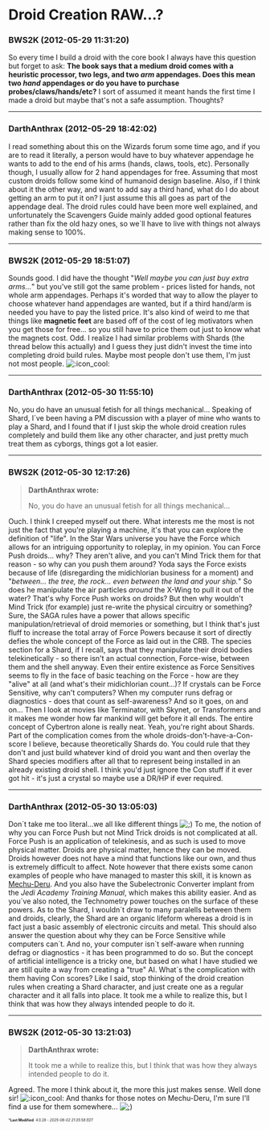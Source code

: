 # Droid Creation RAW...?

### **BWS2K** (2012-05-29 11:31:20)

So every time I build a droid with the core book I always have this question but forget to ask: **The book says that a medium droid comes with a heuristic processor, two legs, and two *arm* appendages. Does this mean two *hand* appendages or do you have to purchase probes/claws/hands/etc?** I sort of assumed it meant hands the first time I made a droid but maybe that's not a safe assumption. Thoughts?

---

### **DarthAnthrax** (2012-05-29 18:42:02)

I read something about this on the Wizards forum some time ago, and if you are to read it literally, a person would have to buy whatever appendage he wants to add to the end of his arms (hands, claws, tools, etc).
Personally though, I usually allow for 2 hand appendages for free. Assuming that most custom droids follow some kind of humanoid design baseline. Also, if I think about it the other way, and want to add say a third hand, what do I do about getting an arm to put it on? I just assume this all goes as part of the appendage deal.
The droid rules could have been more well explained, and unfortunately the Scavengers Guide mainly added good optional features rather than fix the old hazy ones, so we´ll have to live with things not always making sense to 100%.

---

### **BWS2K** (2012-05-29 18:51:07)

Sounds good. I did have the thought "*Well maybe you can just buy extra arms…*" but you've still got the same problem - prices listed for hands, not whole arm appendages. Perhaps it's worded that way to allow the player to choose whatever hand appendages are wanted, but if a third hand/arm is needed you have to pay the listed price. It's also kind of weird to me that things like **magnetic feet** are based off of the cost of leg motivators when you get those for free... so you still have to price them out just to know what the magnets cost. Odd. I realize I had similar problems with Shards (the thread below this actually) and I guess they just didn't invest the time into completing droid build rules. Maybe most people don't use them, I'm just not most people. <!-- s:cool: -->![:icon_cool:](https://i.ibb.co/Q79VjkFQ/icon-cool.gif)<!-- s:cool: -->

---

### **DarthAnthrax** (2012-05-30 11:55:10)

No, you do have an unusual fetish for all things mechanical...
Speaking of Shard, I´ve been having a PM discussion with a player of mine who wants to play a Shard, and I found that if I just skip the whole droid creation rules completely and build them like any other character, and just pretty much treat them as cyborgs, things got a lot easier.

---

### **BWS2K** (2012-05-30 12:17:26)

> **DarthAnthrax wrote:**
>
> No, you do have an unusual fetish for all things mechanical&#8230;

Ouch. I think I creeped myself out there. What interests me the most is not just the fact that you're playing a machine, it's that you can explore the definition of "life". In the Star Wars universe you have the Force which allows for an intriguing opportunity to roleplay, in my opinion. You can Force Push droids... why? They aren't alive, and you can't Mind Trick them for that reason - so why can you push them around? Yoda says the Force exists because of life (disregarding the midichlorian business for a moment) and "*between… the tree, the rock… even between the land and your ship.*" So does he manipulate the air particles *around* the X-Wing to pull it out of the water? That's why Force Push works on droids? But then why wouldn't Mind Trick (for example) just re-write the physical circuitry or something? Sure, the SAGA rules have a power that allows specific manipulation/retrieval of droid memories or something, but I think that's just fluff to increase the total array of Force Powers because it sort of directly defies the whole concept of the Force as laid out in the CRB. The species section for a Shard, if I recall, says that they manipulate their droid bodies telekinetically - so there isn't an actual connection, Force-wise, between them and the shell anyway. Even their entire existence as Force Sensitives seems to fly in the face of basic teaching on the Force - how are they "alive" at all (and what's their midichlorian count...)? If crystals can be Force Sensitive, why can't computers? When my computer runs defrag or diagnostics - does that count as self-awareness? And so it goes, on and on...
Then I look at movies like Terminator, with Skynet, or Transformers and it makes me wonder how far mankind will get before it all ends. The entire concept of Cybertron alone is really neat.
Yeah, you're right about Shards. Part of the complication comes from the whole droids-don't-have-a-Con-score I believe, because theoretically Shards do. You could rule that they don't and just build whatever kind of droid you want and then overlay the Shard species modifiers after all that to represent being installed in an already existing droid shell. I think you'd just ignore the Con stuff if it ever got hit - it's just a crystal so maybe use a DR/HP if ever required.

---

### **DarthAnthrax** (2012-05-30 13:05:03)

Don´t take me too literal...we all like different things <!-- s;) -->![;)](https://i.ibb.co/GfkGswQC/icon-e-wink.gif)<!-- s;) -->
To me, the notion of why you can Force Push but not Mind Trick droids is not complicated at all. Force Push is an application of telekinesis, and as such is used to move physical matter. Droids are physical matter, hence they can be moved. Droids however does not have a mind that functions like our own, and thus is extremely difficult to affect. Note however that there exists some canon examples of people who have managed to master this skill, it is known as [Mechu-Deru](http://starwars.wikia.com/wiki/Mechu-deru "http://starwars.wikia.com/wiki/Mechu-deru"). And you also have the Subelectronic Converter implant from the *Jedi Academy Training Manual*, which makes this ability easier. And as you´ve also noted, the Technometry power touches on the surface of these powers.
As to the Shard, I wouldn´t draw to many paralells between them and droids, clearly, the Shard are an organic lifeform whereas a droid is in fact just a basic assembly of electronic circuits and metal. This should also answer the question about why they can be Force Sensitive while computers can´t. And no, your computer isn´t self-aware when running defrag or diagnostics - it has been programmed to do so. But the concept of artificial intelligence is a tricky one, but based on what I have studied we are still quite a way from creating a "true" AI.
What´s the complication with them having Con scores? Like I said, stop thinking of the droid creation rules when creating a Shard character, and just create one as a regular character and it all falls into place. It took me a while to realize this, but I think that was how they always intended people to do it.

---

### **BWS2K** (2012-05-30 13:21:03)

> **DarthAnthrax wrote:**
>
> It took me a while to realize this, but I think that was how they always intended people to do it.

Agreed. The more I think about it, the more this just makes sense. Well done sir! <!-- s:cool: -->![:icon_cool:](https://i.ibb.co/Q79VjkFQ/icon-cool.gif)<!-- s:cool: -->
And thanks for those notes on Mechu-Deru, I'm sure I'll find a use for them somewhere... <!-- s;) -->![;)](https://i.ibb.co/GfkGswQC/icon-e-wink.gif)<!-- s;) -->



<span style="font-size: 0.5em;">***Last Modified**: 4.0.28 - *2025-06-02 21:35:58 EDT*</span>
